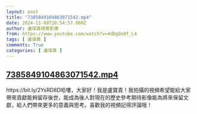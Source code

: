 ```yaml
---
layout: post
title: "7385849104863071542.mp4"
date: 2024-11-08T20:54:57.000Z
author: 盧保貴視覺影像
from: https://www.youtube.com/watch?v=4dDgQsHf_L4
tags: [ 盧保貴 ]
comments: True
categories: [ 盧保貴 ]
---
```

<!--1731099297000-->
[7385849104863071542.mp4](https://www.youtube.com/watch?v=4dDgQsHf_L4)
------

<div>
https://bit.ly/2YsRD8D哈嘍，大家好！我是盧寶貴！我拍攝的視頻希望能給大家帶來貢獻能夠留存後世，能成為後人對現在的歷史參考期待影像能為將來保留文獻，給人們帶來更多的意義與思考。喜歡我的視頻記得評論哦！
</div>
